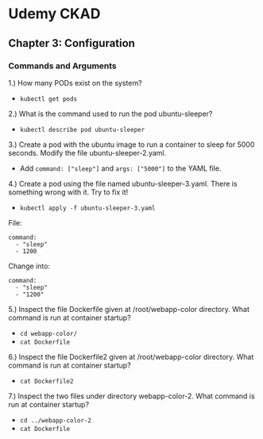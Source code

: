 # Udemy CKAD

## Chapter 3: Configuration

### Commands and Arguments

1.) How many PODs exist on the system?

- `kubectl get pods`

2.) What is the command used to run the pod ubuntu-sleeper?

- `kubectl describe pod ubuntu-sleeper`

3.) Create a pod with the ubuntu image to run a container to sleep for 5000 seconds. Modify the file ubuntu-sleeper-2.yaml.

- Add `command: ["sleep"]` and `args: ["5000"]` to the YAML file.

4.) Create a pod using the file named ubuntu-sleeper-3.yaml. There is something wrong with it. Try to fix it! 

- `kubectl apply -f ubuntu-sleeper-3.yaml`

File:
```
command:
  - "sleep"
  - 1200
```

Change into:
```
command:
  - "sleep"
  - "1200"
```

5.) Inspect the file Dockerfile given at /root/webapp-color directory. What command is run at container startup?

- `cd webapp-color/`
- `cat Dockerfile`

6.) Inspect the file Dockerfile2 given at /root/webapp-color directory. What command is run at container startup?

- `cat Dockerfile2`

7.) Inspect the two files under directory webapp-color-2. What command is run at container startup?

- `cd ../webapp-color-2`
- `cat Dockerfile`
